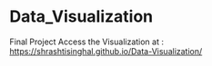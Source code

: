 # Data_Visualization
Final Project
Access the Visualization at :  
https://shrashtisinghal.github.io/Data-Visualization/
